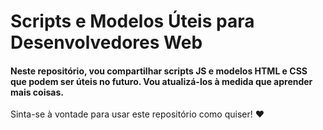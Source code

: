 # Scripts e Modelos Úteis para Desenvolvedores Web
#### Neste repositório, vou compartilhar scripts JS e modelos HTML e CSS que podem ser úteis no futuro. Vou atualizá-los à medida que aprender mais coisas.

Sinta-se à vontade para usar este repositório como quiser! ❤️